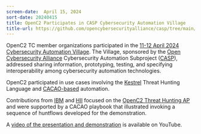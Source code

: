 ```yaml
---
screen-date:  April 15, 2024
sort-date: 20240415
title: OpenC2 Participates in CASP Cybersecurity Automation Village
title-url: https://github.com/opencybersecurityalliance/casp/tree/main/Plugfests/2024-03-NorthernVirginia
---
```

OpenC2 TC member organizations participated in the [11-12 April 2024
Cybersecurity Automation Village](https://github.com/opencybersecurityalliance/casp/tree/main/Plugfests/2024-03-NorthernVirginia).
The Village, sponsored by the [Open Cybersecurity Alliance](https://opencybersecurityalliance.org/) Cybersecurity Automation
Subproject ([CASP](https://opencybersecurityalliance.org/casp/)), addressed
sharing information, prototyping, testing, and specifying interoperability among
cybersecurity automation technologies.  
  
OpenC2 participated in use cases involving the
[Kestrel](https://github.com/opencybersecurityalliance/kestrel-lang) Threat
Hunting Language and
[CACAO-based](https://groups.oasis-open.org/communities/tc-community-home2?CommunityKey=b75cccb8-adc6-4de5-8b99-018dc7d322b6)
automation.

Contributions from
[IBM](https://github.com/opencybersecurityalliance/casp/tree/main/Plugfests/2024-03-NorthernVirginia/SweatEquity/IBM)
and
[HII](https://github.com/opencybersecurityalliance/casp/tree/main/Plugfests/2024-03-NorthernVirginia/SweatEquity/HII)
focused on the [OpenC2 Threat Hunting AP](https://docs.oasis-open.org/openc2/ap-hunt/v1.0/csd02/ap-hunt-v1.0-csd02.html)
and were supported by a CACAO playbook that illustrated invoking a sequence of huntflows developed for the demonstration.

A [video of the presentation and
demonstration](https://youtu.be/MiMvC6DgH30?t=16277) is available on YouTube.
